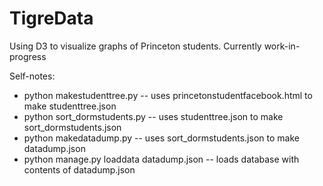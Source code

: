 TigreData
==============
Using D3 to visualize graphs of Princeton students. Currently work-in-progress

Self-notes: 
* python makestudenttree.py -- uses princetonstudentfacebook.html to make studenttree.json
* python sort_dormstudents.py -- uses studenttree.json to make sort_dormstudents.json
* python makedatadump.py -- uses sort_dormstudents.json to make datadump.json
* python manage.py loaddata datadump.json -- loads database with contents of datadump.json
